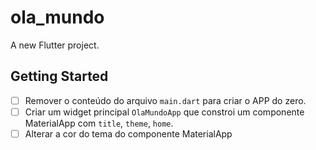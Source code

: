 # ola_mundo

A new Flutter project.

## Getting Started

 - [ ] Remover o conteúdo do arquivo `main.dart` para criar o APP do zero.
 - [ ] Criar um widget principal `OlaMundoApp` que constroi um componente MaterialApp com `title`, `theme`, `home`.
 - [ ] Alterar a cor do tema do componente MaterialApp
